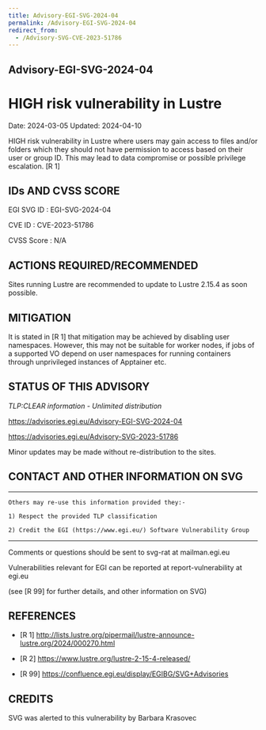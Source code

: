 ```yaml
---
title: Advisory-EGI-SVG-2024-04
permalink: /Advisory-EGI-SVG-2024-04
redirect_from:
  - /Advisory-SVG-CVE-2023-51786
---
```


## Advisory-EGI-SVG-2024-04

# HIGH risk vulnerability in Lustre 

Date:        2024-03-05
Updated:     2024-04-10

HIGH risk vulnerability in Lustre where users may gain access to files 
and/or folders which they should not have permission to access
based on their user or group ID. This may lead to data compromise or
possible privilege escalation. [R 1]

## IDs AND CVSS SCORE 

EGI SVG ID : EGI-SVG-2024-04
    
CVE ID     : CVE-2023-51786

CVSS Score : N/A

## ACTIONS REQUIRED/RECOMMENDED

Sites running Lustre are recommended to update to Lustre 2.15.4 as soon
possible.

## MITIGATION

It is stated in [R 1] that mitigation may be achieved by disabling
user namespaces. However, this may not be suitable for worker nodes,
if jobs of a supported VO depend on user namespaces for running
containers through unprivileged instances of Apptainer etc. 

    
## STATUS OF THIS ADVISORY
                            
_TLP:CLEAR information - Unlimited distribution_ 
 
 https://advisories.egi.eu/Advisory-EGI-SVG-2024-04 

 https://advisories.egi.eu/Advisory-SVG-2023-51786 

Minor updates may be made without re-distribution to the sites.


## CONTACT AND OTHER INFORMATION ON SVG


-----------------------------
    Others may re-use this information provided they:-
    
    1) Respect the provided TLP classification
    
    2) Credit the EGI (https://www.egi.eu/) Software Vulnerability Group
---------------------------
    
Comments or questions should be sent to
	svg-rat at mailman.egi.eu

Vulnerabilities relevant for EGI can be reported at
	report-vulnerability at egi.eu
    
(see [R 99] for further details, and other information on SVG)
    
    
## REFERENCES


- [R 1] <http://lists.lustre.org/pipermail/lustre-announce-lustre.org/2024/000270.html>

- [R 2] <https://www.lustre.org/lustre-2-15-4-released/>
     

- [R 99] <https://confluence.egi.eu/display/EGIBG/SVG+Advisories>

## CREDITS

SVG was alerted to this vulnerability by Barbara Krasovec 


